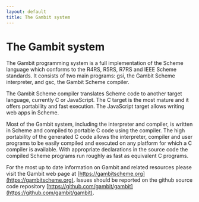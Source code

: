 ```yaml
---
layout: default
title: The Gambit system
---
```


# The Gambit system
The Gambit programming system is a full implementation of the Scheme language
which conforms to the R4RS, R5RS, R7RS and IEEE Scheme standards. It consists of
two main programs: gsi, the Gambit Scheme interpreter, and gsc, the Gambit
Scheme compiler.

The Gambit Scheme compiler translates Scheme code to another target language,
currently C or JavaScript. The C target is the most mature and it offers
portability and fast execution. The JavaScript target allows writing web apps in
Scheme.

Most of the Gambit system, including the interpreter and compiler, is written in
Scheme and compiled to portable C code using the compiler. The high portability
of the generated C code allows the interpreter, compiler and user programs to be
easily compiled and executed on any platform for which a C compiler is
available. With appropriate declarations in the source code the compiled Scheme
programs run roughly as fast as equivalent C programs.

For the most up to date information on Gambit and related resources please visit
the Gambit web page at [https://gambitscheme.org](https://gambitscheme.org).
Issues should be reported on the github source code repository
[https://github.com/gambit/gambit](https://github.com/gambit/gambit).
